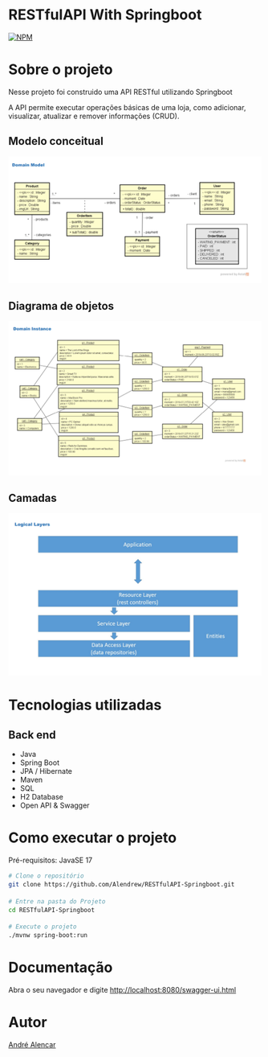 # RESTfulAPI With Springboot 
[![NPM](https://img.shields.io/npm/l/react)](https://github.com/Alendrew/workshop-springboot3-jpa/tree/main) 

# Sobre o projeto
Nesse projeto foi construido uma API RESTful utilizando Springboot

A API permite executar operações básicas de uma loja, como adicionar, visualizar, atualizar e remover informações (CRUD).

## Modelo conceitual
![Modelo Conceitual](https://github.com/Alendrew/Learning-Springboot-JPA-Hibernate/blob/main/assets/Domain_Model.png)

## Diagrama de objetos
![Modelo Conceitual](https://github.com/Alendrew/Learning-Springboot-JPA-Hibernate/blob/main/assets/Domain_Instance.png)

## Camadas
![Modelo Conceitual](https://github.com/Alendrew/Learning-Springboot-JPA-Hibernate/blob/main/assets/Logical_Layer.png)

# Tecnologias utilizadas
## Back end
- Java
- Spring Boot
- JPA / Hibernate
- Maven
- SQL
- H2 Database
- Open API & Swagger

# Como executar o projeto
 
Pré-requisitos: JavaSE 17

```bash
# Clone o repositório
git clone https://github.com/Alendrew/RESTfulAPI-Springboot.git

# Entre na pasta do Projeto
cd RESTfulAPI-Springboot

# Execute o projeto
./mvnw spring-boot:run
```

# Documentação

Abra o seu navegador e digite [http://localhost:8080/swagger-ui.html](localhost:8080/swagger-ui.html)

# Autor

[André Alencar](https://www.linkedin.com/in/dev-alencar/)

